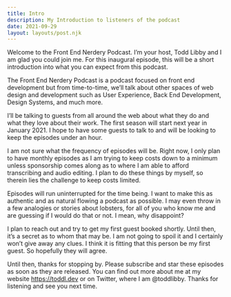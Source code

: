 ```yaml
---
title: Intro
description: My Introduction to listeners of the podcast
date: 2021-09-29
layout: layouts/post.njk
---
```


Welcome to the Front End Nerdery Podcast. I’m your host, Todd Libby and I am glad you could join me. For this inaugural episode, this will be a short introduction into what you can expect from this podcast.

The Front End Nerdery Podcast is a podcast focused on front end development but from time-to-time, we’ll talk about other spaces of web design and development such as User Experience, Back End Development, Design Systems, and much more.

I’ll be talking to guests from all around the web about what they do and what they love about their work. The first season will start next year in January 2021. I hope to have some guests to talk to and will be looking to keep the episodes under an hour.

I am not sure what the frequency of episodes will be. Right now, I only plan to have monthly episodes as I am trying to keep costs down to a minimum unless sponsorship comes along as to where I am able to afford transcribing and audio editing. I plan to do these things by myself, so therein lies the challenge to keep costs limited.

Episodes will run uninterrupted for the time being. I want to make this as authentic and as natural flowing a podcast as possible. I may even throw in a few analogies or stories about lobsters, for all of you who know me and are guessing if I would do that or not. I mean, why disappoint?

I plan to reach out and try to get my first guest booked shortly. Until then, it’s a secret as to whom that may be. I am not going to spoil it and I certainly won’t give away any clues. I think it is fitting that this person be my first guest. So hopefully they will agree.

Until then, thanks for stopping by. Please subscribe and star these episodes as soon as they are released. You can find out more about me at my website https://toddl.dev or on Twitter, where I am @toddlibby. Thanks for listening and see you next time.